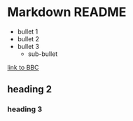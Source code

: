 # Markdown README

- bullet 1
- bullet 2
- bullet 3
  - sub-bullet
  
[link to BBC](https://www.bbc.co.uk)

## heading 2
### heading 3
